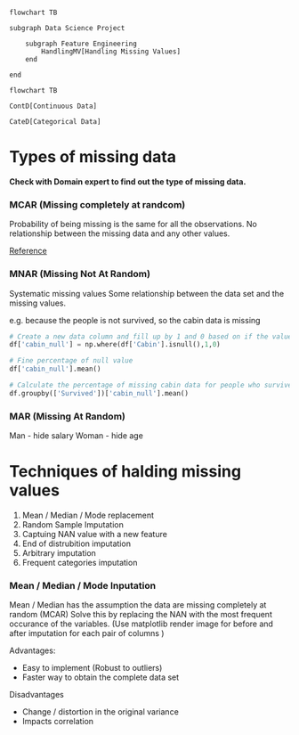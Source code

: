 ```mermaid

flowchart TB

subgraph Data Science Project

	subgraph Feature Engineering
		HandlingMV[Handling Missing Values]
	end

end

```

```mermaid
flowchart TB

ContD[Continuous Data]

CateD[Categorical Data]

```

# Types of missing data

**Check with Domain expert to find out the type of missing data.**

### MCAR (Missing completely at randcom)
Probability of being missing is the same for all the observations. 
No relationship between the missing data and any other values. 

[Reference](https://www.youtube.com/watch?v=S6hcGwhNbIM&list=PLZoTAELRMXVPwYGE2PXD3x0bfKnR0cJjN&index=7)

### MNAR (Missing Not At Random)
Systematic missing values 
Some relationship between the data set and the missing values.

e.g. because the people is not survived, so the cabin data is missing

```py
# Create a new data column and fill up by 1 and 0 based on if the value is missed
df['cabin_null'] = np.where(df['Cabin'].isnull(),1,0)

# Fine percentage of null value
df['cabin_null'].mean()

# Calculate the percentage of missing cabin data for people who survived and not survived
df.groupby(['Survived'])['cabin_null'].mean()
```

### MAR (Missing At Random)
Man - hide salary
Woman - hide age

# Techniques of halding missing values
1. Mean / Median / Mode replacement
2. Random Sample Imputation
3. Captuing NAN value with a new feature
4. End of distrubition imputation
5. Arbitrary imputation
6. Frequent categories imputation

### Mean / Median / Mode Inputation
Mean / Median has the assumption the data are missing completely at random (MCAR)
Solve this by replacing the NAN with the most frequent occurance of the variables.
(Use matplotlib render image for before and after imputation for each pair of columns )

Advantages:
- Easy to implement (Robust to outliers)
- Faster way to obtain the complete data set

Disadvantages
- Change / distortion in the original variance
- Impacts correlation

